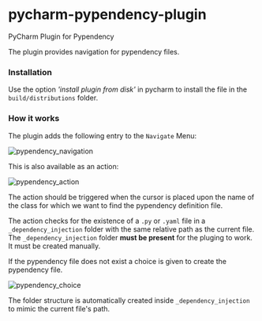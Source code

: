 # pycharm-pypendency-plugin
PyCharm Plugin for Pypendency

The plugin provides navigation for pypendency files.

### Installation
Use the option *'install plugin from disk'* in pycharm to install the file in the `build/distributions` folder.

### How it works
The plugin adds the following entry to the `Navigate` Menu:

![pypendency_navigation](https://user-images.githubusercontent.com/33334531/99075928-95110f00-25ba-11eb-9a52-b840f7505f3b.png)

This is also available as an action:

![pypendency_action](https://user-images.githubusercontent.com/33334531/99076020-c1c52680-25ba-11eb-9d96-7c369c465eb1.png)

The action should be triggered when the cursor is placed upon the name of the class for which we want to find the pypendency definition file.

The action checks for the existence of a `.py` or `.yaml` file in a `_dependency_injection` folder with the same relative path as the current file.
The `_dependency_injection` folder **must be present** for the pluging to work. It must be created manually.

If the pypendency file does not exist a choice is given to create the pypendency file. 

![pypendency_choice](https://user-images.githubusercontent.com/33334531/99076339-444de600-25bb-11eb-92d8-9453cc2a5e25.png)

The folder structure is automatically created inside `_dependency_injection` to mimic the current file's path.
